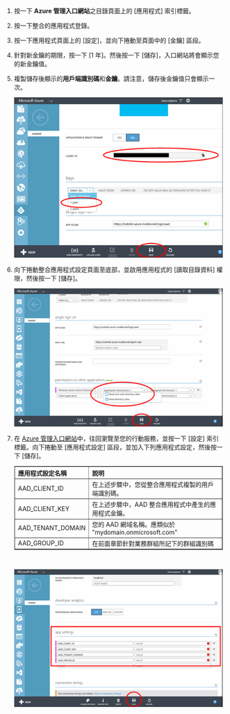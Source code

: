 1. 按一下 **Azure 管理入口網站**之目錄頁面上的 [應用程式] [](https://manage.windowsazure.com/)索引標籤。
  
2. 按一下整合的應用程式登錄。

3. 按一下應用程式頁面上的 [設定]，並向下捲動至頁面中的 [金鑰] 區段。
4. 針對新金鑰的期限，按一下 [1 年]。然後按一下 [儲存]，入口網站將會顯示您的新金鑰值。
5. 複製儲存後顯示的**用戶端識別碼**和**金鑰**。請注意，儲存後金鑰值只會顯示一次。 

    ![](./media/mobile-services-generate-aad-app-registration-access-key-rbac/client-id-and-key.png)

6. 向下捲動整合應用程式設定頁面至底部，並啟用應用程式的 [讀取目錄資料] 權限，然後按一下 [儲存]。

    ![](./media/mobile-services-generate-aad-app-registration-access-key-rbac/app-perms.png)


7. 在 [Azure 管理入口網站](https://manage.windowsazure.com/)中，往回瀏覽至您的行動服務，並按一下 [設定] 索引標籤。向下捲動至 [應用程式設定] 區段，並加入下列應用程式設定，然後按一下 [儲存]。

    <table border="1"> <tr> <th>應用程式設定名稱</th><th>說明</th> </tr> <tr> <td>AAD_CLIENT_ID</td><td>在上述步驟中，您從整合應用程式複製的用戶端識別碼。</td> </tr> <tr> <td>AAD_CLIENT_KEY</td><td>在上述步驟中，AAD 整合應用程式中產生的應用程式金鑰。</td> </tr> <tr> <td>AAD_TENANT_DOMAIN</td><td>您的 AAD 網域名稱。應類似於 "mydomain.onmicrosoft.com"</td> </tr> <tr> <td>AAD_GROUP_ID</td><td>在前面章節針對業務群組所記下的群組識別碼</td> </tr> </table><br/>

 
    ![](./media/mobile-services-generate-aad-app-registration-access-key-rbac/aad-app-settings.png)
  

<!---HONumber=July15_HO4-->